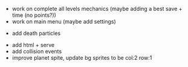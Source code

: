 <!-- - work on next levels -->
- work on complete all levels mechanics (maybe adding a best save + time (no points?))
- work on main menu (maybe add settings)
<!-- - add background -->
- add death particles
<!-- - add sound -->
- add html + serve
- add collision events
- improve planet spite, update bg sprites to be col:2 row:1
<!-- - improve sound, maybe lower bg music and/or stop when not playing state -->
<!-- - create _assets/sprites_ -->
<!-- - create resource for sprites (like sounds one) -->
